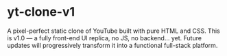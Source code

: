 # yt-clone-v1
A pixel-perfect static clone of YouTube built with pure HTML and CSS. This is v1.0 — a fully front-end UI replica, no JS, no backend… yet. Future updates will progressively transform it into a functional full-stack platform.
